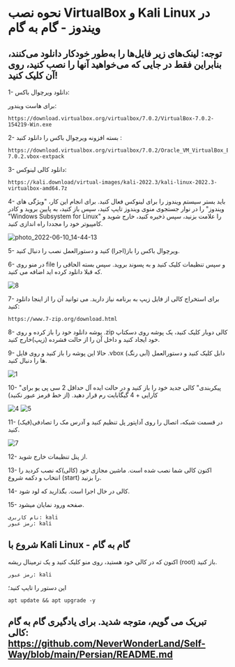 # نحوه نصب VirtualBox و Kali Linux در ویندوز - گام به گام

## توجه: لینک‌های زیر فایل‌ها را به‌طور خودکار دانلود می‌کنند، بنابراین فقط در جایی که می‌خواهید آنها را نصب کنید، روی آن کلیک کنید!

1- دانلود ویرچوال باکس:

برای هاست ویندور:
```
https://download.virtualbox.org/virtualbox/7.0.2/VirtualBox-7.0.2-154219-Win.exe
```

2- بسته افزونه ویرچوال باکس را دانلود کنید :
```
https://download.virtualbox.org/virtualbox/7.0.2/Oracle_VM_VirtualBox_Extension_Pack-7.0.2.vbox-extpack
```
3- دانلود کالی لینوکس:
```
https://kali.download/virtual-images/kali-2022.3/kali-linux-2022.3-virtualbox-amd64.7z
```
4- باید بستر سیستم ویندوز را برای لینوکس فعال کنید. برای انجام این کار، "ویژگی های ویندوز" را در نوار جستجوی منوی ویندوز تایپ کنید، سپس باز کنید، به پایین بروید و کادر "Windows Subsystem for Linux" را علامت بزنید، سپس ذخیره کنید، خارج شوید و کامپیوتر خود را مجددا راه اندازی کنید.

![photo_2022-06-10_14-44-13](https://user-images.githubusercontent.com/64184513/175776446-b373d0e5-4672-471f-a78a-93e0f2891313.jpg)

5- ویرچوال باکس را باز(اجرا) کنید و دستورالعمل نصب را دنبال کنید.

6- در منو روی file و سپس تنظیمات کلیک کنید و به پسوند بروید. سپس بسته الحاقی را که قبلا دانلود کرده اید اضافه می کنید.

![8](https://user-images.githubusercontent.com/64184513/175776890-4f44fdbd-97ec-4bf9-bcf1-8db3aafa4459.jpg)


7- برای استخراج کالی از فایل زیپ به برنامه نیاز دارید.
می توانید آن را از اینجا دانلود کنید:
```
https://www.7-zip.org/download.html
```
8- پوشه دانلود خود را باز کرده و روی .zip کالی دوبار کلیک کنید، یک پوشه روی دسکتاپ خود ایجاد کنید و داخل آن را از حالت فشرده (زیپ)خارج کنید.

9- حالا این پوشه را باز کنید و روی فایل .vbox (آبی رنگ) دابل کلیک کنید و دستورالعمل ها را دنبال کنید.

![1](https://user-images.githubusercontent.com/64184513/196248353-103d6d04-bc9a-4e6d-96df-6a1fe4fb753c.png)

10- "پیکربندی" کالی جدید خود را باز کنید و در حالت ایده آل حداقل 2 سی پی یو برای کارایی + 4 گیگابایت رم قرار دهید. (از خط قرمز عبور نکنید)

![4](https://user-images.githubusercontent.com/64184513/175776404-1eb16270-54d3-4d42-9741-2d2bbb0ce29b.jpg)
![5](https://user-images.githubusercontent.com/64184513/175776405-1227974e-c82f-4272-9b58-8163c14687e0.jpg)

11- در قسمت شبکه، اتصال را روی آداپتور پل تنظیم کنید و آدرس مک را تصادفی(فیک) کنید.

![7](https://user-images.githubusercontent.com/64184513/175776409-de0300c0-4908-4e94-ac28-6ac0e980f2b0.jpg)

12- از پنل تنظیمات خارج شوید.

13- اکنون کالی شما نصب شده است. ماشین مجازی خود (کالی)که نصب کردید را انتخاب و دکمه شروع (start) را بزنید.

14- کالی در خال اجرا است. بگذارید که لود شود.

15- صفحه ورود نمایان میشود.
```
نام کاربری: kali
رمز عبور: kali
```

## شروع با Kali Linux - گام به گام

اکنون که در کالی خود هستید، روی منو کلیک کنید و یک ترمینال ریشه (root) باز کنید.
```
رمز عبور: kali
```
این دستور را تایپ کنید؛
```
apt update && apt upgrade -y
```

## تبریک می گویم، متوجه شدید. برای یادگیری گام به گام کالی: https://github.com/NeverWonderLand/Self-Way/blob/main/Persian/README.md

